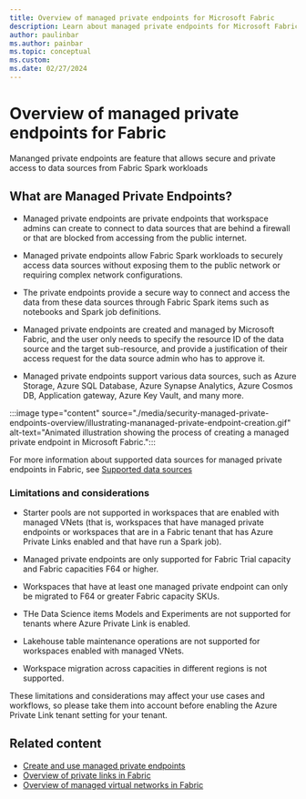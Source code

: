 ```yaml
---
title: Overview of managed private endpoints for Microsoft Fabric
description: Learn about managed private endpoints for Microsoft Fabric.
author: paulinbar
ms.author: painbar
ms.topic: conceptual
ms.custom:
ms.date: 02/27/2024
---
```


# Overview of managed private endpoints for Fabric

Mananged private endpoints are feature that allows secure and private access to data sources from Fabric Spark workloads

## What are Managed Private Endpoints?

* Managed private endpoints are private endpoints that workspace admins can create to connect to data sources that are behind a firewall or that are blocked from accessing from the public internet.

* Managed private endpoints allow Fabric Spark workloads to securely access data sources without exposing them to the public network or requiring complex network configurations.

* The private endpoints provide a secure way to connect and access the data from these data sources through Fabric Spark items such as notebooks and Spark job definitions. 

* Managed private endpoints are created and managed by Microsoft Fabric, and the user only needs to specify the resource ID of the data source and the target sub-resource, and provide a justification of their access request for the data source admin who has to approve it.

* Managed private endpoints support various data sources, such as Azure Storage, Azure SQL Database, Azure Synapse Analytics, Azure Cosmos DB, Application gateway, Azure Key Vault, and many more.

:::image type="content" source="./media/security-managed-private-endpoints-overview/illustrating-mananaged-private-endpoint-creation.gif" alt-text="Animated illustration showing the process of creating a managed private endpoint in Microsoft Fabric.":::

For more information about supported data sources for managed private endpoints in Fabric, see [Supported data sources](./security-managed-private-endpoints-create.md#supported-data-sources)

### Limitations and considerations

* Starter pools are not supported in workspaces that are enabled with managed VNets (that is, workspaces that have managed private endpoints or workspaces that are in a Fabric tenant that has Azure Private Links enabled and that have run a Spark job).

* Managed private endpoints are only supported for Fabric Trial capacity and Fabric capacities F64 or higher.

* Workspaces that have at least one managed private endpoint can only be migrated to F64 or greater Fabric capacity SKUs.

* THe Data Science items Models and Experiments are not supported for tenants where Azure Private Link is enabled.

* Lakehouse table maintenance operations are not supported for workspaces enabled with managed VNets.

* Workspace migration across capacities in different regions is not supported.

These limitations and considerations may affect your use cases and workflows, so please take them into account before enabling the Azure Private Link tenant setting for your tenant.

## Related content

* [Create and use managed private endpoints](./security-managed-private-endpoints-create.md)
* [Overview of private links in Fabric](./security-private-links-overview.md)
* [Overview of managed virtual networks in Fabric](./security-managed-vnets-fabric-overview.md)